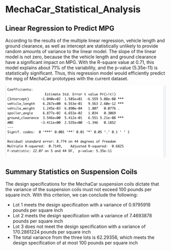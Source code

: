 # MechaCar_Statistical_Analysis

## Linear Regression to Predict MPG
 According to the results of the multiple linear regression, vehicle length and ground clearance, as well as intercept are statistically unlikely to provide random amounts of variance to the linear model. The slope of the linear model is not zero, because the the vehicle length and ground clearance have a significant impact on MPG.
 With the R-square value at 0.71, this model explains about 71% of the variability, and the p-value (5.35e-11) is statistically significant. Thus, this regression model would efficiently predict the mpg of MechaCar prototypes with the current dataset. 


![MLR_results.png](MLR_results.png)

## Summary Statistics on Suspension Coils 
The design specifications for the MechaCar suspension coils dictate that the variance of the suspension coils must not exceed 100 pounds per square inch. With this criterion, we can conclude the following: 
 - Lot 1 meets the design specification with a variance of 0.9795918 pounds per square inch 
 - Lot 2 meets the design specification with a variance of 7.4693878 pounds per square inch 
 - Lot 3 does not meet the design specification with a variance of 170.2861224 pounds per square inch
 - The total variance from the three lots is 62.29356, which meets the design specification of at most 100 pounds per square inch 

